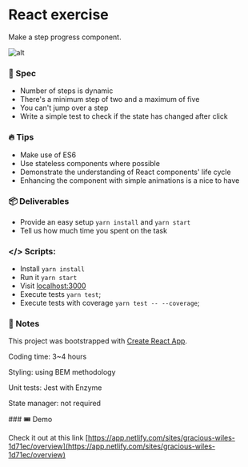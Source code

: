 # React exercise

Make a step progress component.

![alt](https://cloud.githubusercontent.com/assets/123278/24402232/8b001ca2-13af-11e7-9028-c8e46e6f2ccb.png)

### 📖 Spec

- Number of steps is dynamic
- There's a minimum step of two and a maximum of five
- You can't jump over a step
- Write a simple test to check if the state has changed after click

### 🔥 Tips

- Make use of ES6
- Use stateless components where possible
- Demonstrate the understanding of React components' life cycle
- Enhancing the component with simple animations is a nice to have

### 📦 Deliverables

- Provide an easy setup `yarn install` and `yarn start`
- Tell us how much time you spent on the task

### </> Scripts:

- Install `yarn install`
- Run it `yarn start`
- Visit [localhost:3000](http://localhost:3000)
- Execute tests `yarn test`;
- Execute tests with coverage `yarn test -- --coverage`;

### 📝 Notes

This project was bootstrapped with [Create React App](https://github.com/facebookincubator/create-react-app).

Coding time: 3~4 hours

Styling: using BEM methodology

Unit tests: Jest with Enzyme

State manager: not required

### 🎟 Demo

Check it out at this link [https://app.netlify.com/sites/gracious-wiles-1d71ec/overview](https://app.netlify.com/sites/gracious-wiles-1d71ec/overview)